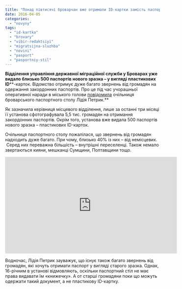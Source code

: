 ```yaml
---
title: "Понад півтисячі броварчан вже отримали ID-картки замість паспортів"
date: 2016-04-05
categories: 
  - "novyny"
tags: 
  - "id-kartka"
  - "brovary"
  - "vibir-redaktsiyi"
  - "migratsijna-sluzhba"
  - "novini"
  - "pasport"
  - "pasportniy-stil"
---
```


**Відділення управління державної міграційної служби у Броварах уже видало близько 500 паспортів нового зразка – у вигляді пластикових** **ID****\-карток. Відомство отримує дуже багато звернень від громадян на одержання закордонних паспортів. Про це під час учорашньої оперативної наради в міського голови [повідомила](https://youtu.be/L471nf-8wyQ?t=7m42s) очільниця броварського паспортного столу Лідія Петрик.**

Як зазначила керівниця місцевого відділення, лише за останні три місяці її установа сфотографувала 5,5 тис. громадян на отримання закордонних паспортів. Окрім того, установа вже видала 500 паспортів нового зразка – пластикових ID-карток.

Очільниця паспортного столу пожалілася, що звернень від громадян надходить дуже багато. При чому, близько 40% із них – від немісцевих.  Серед них переважна більшість – внутрішні переселенці. Також немало звертаються кияни, мешканці Сумщини, Полтавщини тощо.

<iframe width="560" height="315" src="https://www.youtube.com/embed/L471nf-8wyQ" frameborder="0" allowfullscreen></iframe>

Водночас, Лідія Петрик зауважує, що існує також багато звернень від громадян, які хочуть отримати паспорт у вигляді старого зразка. Однак, 16-річним в установі відмовляють, оскільки паспортний стіл не має права видавати їм «книжечку». А от старші громадяни поки що можуть одержати такий документ, а не пластикову ID-картку.
